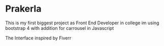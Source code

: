 # Prakerla
This is my first biggest project as Front End Developer in college
im using bootstrap 4 
with addition for carrousel in Javascript

The Interface inspired by Fiverr
